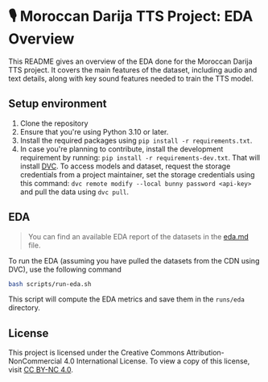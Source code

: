# 🎙️ Moroccan Darija TTS Project: EDA Overview

This README gives an overview of the EDA done for the Moroccan Darija TTS project. It covers the main features of the dataset, including audio and text details, along with key sound features needed to train the TTS model.

## Setup environment

1. Clone the repository
2. Ensure that you're using Python 3.10 or later.
3. Install the required packages using `pip install -r requirements.txt`.
4. In case you're planning to contribute, install the development requirement by running: `pip install -r requirements-dev.txt`. That will install [DVC](https://dvc.org/doc/install). To access models and dataset, request the storage credentials from a project maintainer, set the storage credentials using this command: `dvc remote modify --local bunny password <api-key>` and pull the data using `dvc pull`.

## EDA

> You can find an available EDA report of the datasets in the [eda.md](docs/eda.md) file.

To run the EDA (assuming you have pulled the datasets from the CDN using DVC), use the following command
```bash
bash scripts/run-eda.sh
```

This script will compute the EDA metrics and save them in the `runs/eda` directory.


## License

This project is licensed under the Creative Commons Attribution-NonCommercial 4.0 International License. To view a copy of this license, visit [CC BY-NC 4.0](https://creativecommons.org/licenses/by-nc/4.0/).
